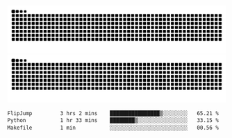 ![Snake Animation](https://raw.githubusercontent.com/tomhea/tomhea/output/github-contribution-grid-snake-dark.svg#gh-dark-mode-only)
![Snake Animation](https://raw.githubusercontent.com/tomhea/tomhea/output/github-contribution-grid-snake.svg#gh-light-mode-only)

<p></p>

<!--START_SECTION:waka-->

```txt
FlipJump         3 hrs 2 mins    ████████████████▒░░░░░░░░   65.21 %
Python           1 hr 33 mins    ████████▒░░░░░░░░░░░░░░░░   33.15 %
Makefile         1 min           ░░░░░░░░░░░░░░░░░░░░░░░░░   00.56 %
```

<!--END_SECTION:waka-->
